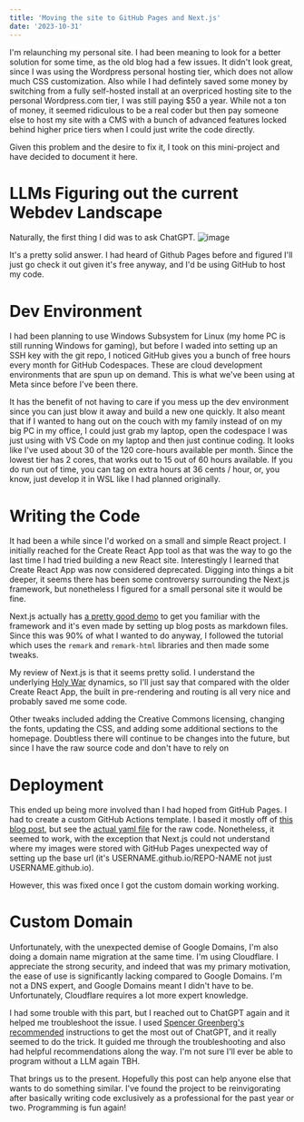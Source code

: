 ```yaml
---
title: 'Moving the site to GitHub Pages and Next.js'
date: '2023-10-31'
---
```


I'm relaunching my personal site. I had been meaning to look for a better solution for some time, as the old blog had a few issues. It didn't look great, since I was using the Wordpress personal hosting tier, which does not allow much CSS customization. Also while I had defintely saved some money by switching from a fully self-hosted install at an overpriced hosting site to the personal Wordpress.com tier, I was still paying $50 a year. While not a ton of money, it seemed ridiculous to be a real coder but then pay someone else to host my site with a CMS with a bunch of advanced features locked behind higher price tiers when I could just write the code directly. 

Given this problem and the desire to fix it, I took on this mini-project and have decided to document it here. 

# LLMs Figuring out the current Webdev Landscape

Naturally, the first thing I did was to ask ChatGPT. 
![image](https://github.com/mjelgart/melgart.net/assets/1152423/4a439e31-c108-48c1-baa5-571d6d6e9742)

It's a pretty solid answer. I had heard of Github Pages before and figured I'll just go check it out given it's free anyway, and I'd be using GitHub to host my code. 

# Dev Environment

I had been planning to use Windows Subsystem for Linux (my home PC is still running Windows for gaming), but before I waded into setting up an SSH key with the git repo, I noticed GitHub gives you a bunch of free hours every month for GitHub Codespaces. These are cloud development environments that are spun up on demand. This is what we've been using at Meta since before I've been there. 

It has the benefit of not having to care if you mess up the dev environment since you can just blow it away and build a new one quickly. It also meant that if I wanted to hang out on the couch with my family instead of on my big PC in my office, I could just grab my laptop, open the codespace I was just using with VS Code on my laptop and then just continue coding. It looks like I've used about 30 of the 120 core-hours available per month. Since the lowest tier has 2 cores, that works out to 15 out of 60 hours available. If you do run out of time, you can tag on extra hours at 36 cents / hour, or, you know, just develop it in WSL like I had planned originally. 

# Writing the Code

It had been a while since I'd worked on a small and simple React project. I initially reached for the Create React App tool as that was the way to go the last time I had tried building a new React site. Interestingly I learned that Create React App was now considered deprecated. Digging into things a bit deeper, it seems there has been some controversy surrounding the Next.js framework, but nonetheless I figured for a small personal site it would be fine. 

Next.js actually has [a pretty good demo](https://nextjs.org/learn-pages-router/basics/create-nextjs-app) to get you familiar with the framework and it's even made by setting up blog posts as markdown files. Since this was 90% of what I wanted to do anyway, I followed the tutorial which uses the `remark` and `remark-html` libraries and then made some tweaks. 

My review of Next.js is that it seems pretty solid. I understand the underlying [Holy War](https://gwern.net/holy-war) dynamics, so I'll just say that compared with the older Create React App,  the built in pre-rendering and routing is all very nice and probably saved me some code. 

Other tweaks included adding the Creative Commons licensing, changing the fonts, updating the CSS, and adding some additional sections to the homepage. Doubtless there will continue to be changes into the future, but since I have the raw source code and don't have to rely on 

# Deployment

This ended up being more involved than I had hoped from GitHub Pages. I had to create a custom GitHub Actions template. I based it mostly off of [this blog post](https://www.viget.com/articles/host-build-and-deploy-next-js-projects-on-github-pages/), but see the [actual yaml file](https://github.com/mjelgart/melgart.net/blob/behind-the-scenes-blog/.github/workflows/build-and-deploy.yml) for the raw code. Nonetheless, it seemed to work, with the exception that Next.js could not understand where my images were stored with GitHub Pages unexpected way of setting up the base url (it's USERNAME.github.io/REPO-NAME not just USERNAME.github.io). 

However, this was fixed once I got the custom domain working working. 

# Custom Domain

Unfortunately, with the unexpected demise of Google Domains, I'm also doing a domain name migration at the same time. I'm using Cloudflare. I appreciate the strong security, and indeed that was my primary motivation, the ease of use is significantly lacking compared to Google Domains. I'm not a DNS expert, and Google Domains meant I didn't have to be. Unfortunately, Cloudflare requires a lot more expert knowledge. 

I had some trouble with this part, but I reached out to ChatGPT again and it helped me troubleshoot the issue. I used [Spencer Greenberg's recommended](https://twitter.com/SpencrGreenberg/status/1717169489647739370) instructions to get the most out of ChatGPT, and it really seemed to do the trick. It guided me through the troubleshooting and also had helpful recommendations along the way. I'm not sure I'll ever be able to program without a LLM again TBH. 

That brings us to the present. Hopefully this post can help anyone else that wants to do something similar. I've found the project to be reinvigorating after basically writing code exclusively as a professional for the past year or two. Programming is fun again! 
